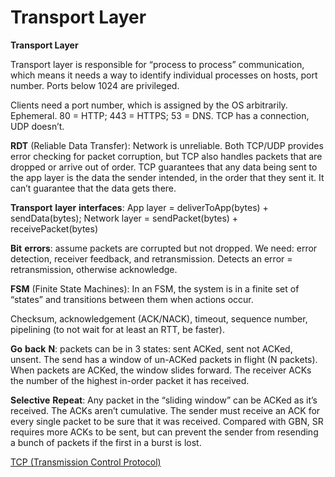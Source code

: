 # Transport Layer

**Transport Layer**

Transport layer is responsible for “process to process” communication, which means it needs a way to identify individual processes on hosts, port number. Ports below 1024 are privileged.

Clients need a port number, which is assigned by the OS arbitrarily. Ephemeral. 80 = HTTP; 443 = HTTPS; 53 = DNS. TCP has a connection, UDP doesn’t.

**RDT** (Reliable Data Transfer): Network is unreliable. Both TCP/UDP provides error checking for packet corruption, but TCP also handles packets that are dropped or arrive out of order. TCP guarantees that any data being sent to the app layer is the data the sender intended, in the order that they sent it. It can’t guarantee that the data gets there.

**Transport** **layer** **interfaces**: App layer = deliverToApp(bytes) + sendData(bytes); Network layer = sendPacket(bytes) + receivePacket(bytes)

**Bit** **errors**: assume packets are corrupted but not dropped. We need: error detection, receiver feedback, and retransmission. Detects an error = retransmission, otherwise acknowledge.

**FSM** (Finite State Machines): In an FSM, the system is in a finite set of “states” and transitions between them when actions occur.

Checksum, acknowledgement (ACK/NACK), timeout, sequence number, pipelining (to not wait for at least an RTT, be faster).

**Go** **back** **N**: packets can be in 3 states: sent ACKed, sent not ACKed, unsent. The send has a window of un-ACKed packets in flight (N packets). When packets are ACKed, the window slides forward. The receiver ACKs the number of the highest in-order packet it has received.

**Selective** **Repeat**: Any packet in the “sliding window” can be ACKed as it’s received. The ACKs aren’t cumulative. The sender must receive an ACK for every single packet to be sure that it was received. Compared with GBN, SR requires more ACKs to be sent, but can prevent the sender from resending a bunch of packets if the first in a burst is lost.

[TCP (Transmission Control Protocol)](Transport%20Layer%205b5146f1eaf040219229fd298302c20f/TCP%20(Transmission%20Control%20Protocol)%20880321fa889b485fa29ec8c74763da0a.md)